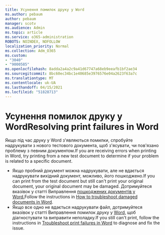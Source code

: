```yaml
---
title: Усунення помилок друку у Word
ms.author: pebaum
author: pebaum
manager: scotv
ms.audience: Admin
ms.topic: article
ms.service: o365-administration
ROBOTS: NOINDEX, NOFOLLOW
localization_priority: Normal
ms.collection: Adm_O365
ms.custom:
- "3040"
- "9000585"
ms.openlocfilehash: 8adda2a4a2c9a41d67747a68eb9eeafb1bf2ae34
ms.sourcegitcommit: 8bc60ec34bc1e40685e3976576e04a2623f63a7c
ms.translationtype: MT
ms.contentlocale: uk-UA
ms.lasthandoff: 04/15/2021
ms.locfileid: "51828713"
---
```

# <a name="resolving-print-failures-in-word"></a><span data-ttu-id="c3d6f-102">Усунення помилок друку у Word</span><span class="sxs-lookup"><span data-stu-id="c3d6f-102">Resolving print failures in Word</span></span>

<span data-ttu-id="c3d6f-103">Якщо під час друку у Word з'являються помилки, спробуйте надрукувати з нового тестового документа, щоб з'ясувати, чи пов'язано проблему з певним документом.</span><span class="sxs-lookup"><span data-stu-id="c3d6f-103">If you are receiving errors when printing in Word, try printing from a new test document to determine if your problem is related to a specific document.</span></span>

- <span data-ttu-id="c3d6f-104">Якщо пробний документ можна надрукувати, але не вдається надрукувати вихідний документ, можливо, його пошкоджено.</span><span class="sxs-lookup"><span data-stu-id="c3d6f-104">If you can print from the test document but still can't print your original document, your original document may be damaged.</span></span> <span data-ttu-id="c3d6f-105">Дотримуйтеся вказівок у статті Виправлення [пошкоджених документів у Word.](https://docs.microsoft.com/office/troubleshoot/word/damaged-documents-in-word#update-microsoft-office-and-windows)</span><span class="sxs-lookup"><span data-stu-id="c3d6f-105">Follow the instructions in [How to troubleshoot damaged documents in Word](https://docs.microsoft.com/office/troubleshoot/word/damaged-documents-in-word#update-microsoft-office-and-windows).</span></span>
- <span data-ttu-id="c3d6f-106">Якщо все одно не вдається надрукувати файл, дотримуйтеся вказівок у статті Виправлення помилок друку у [Word,](https://docs.microsoft.com/office/troubleshoot/word/print-failures-in-word) щоб діагностувати та виправити неполадку.</span><span class="sxs-lookup"><span data-stu-id="c3d6f-106">If you still can't print, follow the instructions in [Troubleshoot print failures in Word](https://docs.microsoft.com/office/troubleshoot/word/print-failures-in-word) to diagnose and fix the issue.</span></span>